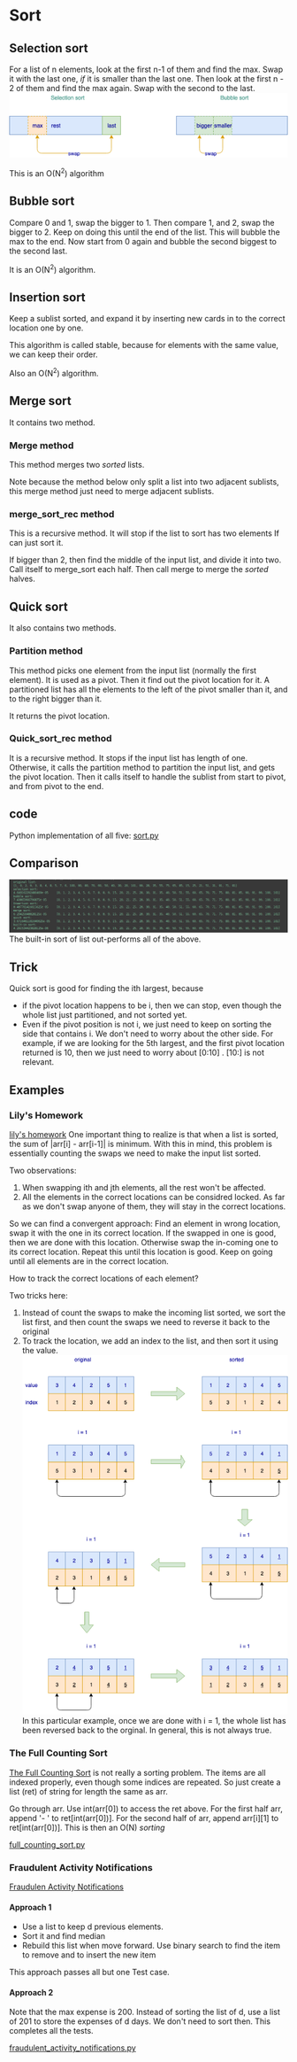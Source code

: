 # Sort

## Selection sort
For a list of n elements, look at the first n-1 of them and find the 
max. Swap it with the last one, _if_ it is smaller than the last one.
Then look at the first n - 2 of them and find the max again. Swap with the 
second to the last.
![Sort](images/sort.png)

This is an O(N<sup>2</sup>) algorithm

## Bubble sort
Compare 0 and 1, swap the bigger to 1. Then compare 1, and 2, swap the bigger
to 2. Keep on doing this until the end of the list. This will bubble 
the max to the end.
Now start from 0 again and bubble the second biggest to the second
last.

It is an O(N<sup>2</sup>) algorithm.

## Insertion sort
Keep a sublist sorted, and expand it by inserting new cards in to the
correct location one by one. 

This algorithm is called stable, because for elements with the same
value, we can keep their order.

Also an O(N<sup>2</sup>) algorithm.

## Merge sort

It contains two method. 
### Merge method
This method merges two _sorted_ lists.

Note because the method below only split a list into two
adjacent sublists, this merge method just need to merge
adjacent sublists.

### merge_sort_rec method
This is a recursive method. It will stop if the list to sort has two elements
If can just sort it.

If bigger than 2, then find the middle of the input list, and 
divide it into two.
Call itself to merge_sort each half.
Then call merge to merge the _sorted_ halves.

## Quick sort
It also contains two methods.

### Partition method
This method picks one element from the input list (normally the first element).
It is used as a pivot. Then it find out the pivot location for it.
A partitioned list has all the elements to the left of the pivot 
smaller than it, and to the right bigger than it.

It returns the pivot location.

### Quick_sort_rec method
It is a recursive method. It stops if the input list has length of
one. 
Otherwise, it calls the partition method to partition the input
list, and gets the pivot location.
Then it calls itself to handle the sublist from start to pivot, and from
pivot to the end.

## code
Python implementation of all five:
[sort.py](sort.py)

## Comparison
![result](images/sort_results.png) The built-in sort of list out-performs all
of the above.

## Trick
Quick sort is good for finding the ith largest, because
* if the pivot location happens to be i, then we can stop, even though
the whole list just partitioned, and not sorted yet.
* Even if the pivot position is not i, we just need to keep on
sorting the side that contains i. We don't need to worry about the 
other side. For example, if we are looking for the 5th largest, and
the first pivot location returned is 10, then we just need to worry about [0:10]
. [10:] is not relevant.

## Examples
### Lily's Homework
[lily's homework](https://www.hackerrank.com/challenges/lilys-homework/problem) One
important thing to realize is that when a list is sorted, the sum of 
|arr[i] - arr[i-1]| is minimum. 
With this in mind, this problem is essentially counting the swaps 
we need to make the input list sorted.

Two observations:
1. When swapping ith and jth elements, all the rest won't be affected. 
2. All the elements in the correct locations can be considred locked.
As far as we don't swap anyone of them, they will stay in the correct locations.

So we can find a convergent approach:
Find an element in wrong location, swap it with the one in its correct location. If the swapped in one is good, then we 
are done with this location. Otherwise swap the in-coming one to its
correct location. Repeat this until this location is good.
Keep on going until all elements are in the correct location.

How to track the correct locations of each element? 

Two tricks here:
1. Instead of count the swaps to make the incoming list sorted, we 
sort the list first, and then count the swaps we need to reverse it back
to the original
2. To track the location, we add an index to the list, and then sort it 
using the value.
![lilyhomework](images/lilyhomework.png)
In this particular example, once we are done with i = 1, the whole
list has been reversed back to the orginal. In general, this is not always
true.

### The Full Counting Sort
[The Full Counting Sort](https://www.hackerrank.com/challenges/countingsort4/problem)
is not really a sorting problem. The items are all indexed properly,
even though some indices are repeated. 
So just create a list (ret) of string for length the same as arr.

Go through arr. Use int(arr[0]) to access the ret above. 
For the first half arr, append '- ' to ret[int(arr[0])]. For the second half
of arr, append arr[i][1] to ret[int(arr[0])].
This is then an O(N) _sorting_

[full_counting_sort.py](full_counting_sort.py)

### Fraudulent Activity Notifications
[Fraudulen Activity Notifications](https://www.hackerrank.com/challenges/fraudulent-activity-notifications/problem)
#### Approach 1
* Use a list to keep d previous elements. 
* Sort it and find median
* Rebuild this list when move forward. Use binary search to find the item to remove and to 
insert the new item

This approach passes all but one Test case.

#### Approach 2
Note that the max expense is 200. Instead of sorting the list of d, use a list of 201 to store
the expenses of d days. We don't need to sort then. This completes all the tests.

[fraudulent_activity_notifications.py](fraudulent_activity_notifications.py)